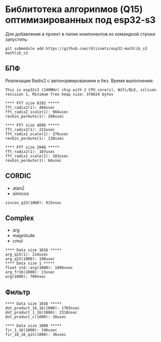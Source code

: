 # Библитотека алгориnмов (Q15) оптимизированных под esp32-s3
Для добавления в проект в папке компонентов из командной строки запустить:    

    git submodule add https://github.com/rbliznets/esp32-mathlib_s3 mathlib_s3
## БПФ
Реализация Radix2 с автонормированием и без. Время выполнения:
```
This is esp32s3 (240MHz) chip with 2 CPU core(s), WiFi/BLE, silicon revision 1, Minimum free heap size: 378624 bytes

**** FFT size 8192 *****
fft_radix2(1): 484usec
fft_radix2_scale(1): 904usec
revbin_permute(1): 260usec

**** FFT size 4096 *****
fft_radix2(1): 222usec
fft_radix2_scale(1): 376usec
revbin_permute(1): 130usec

**** FFT size 2048 *****
fft_radix2(1): 107usec
fft_radix2_scale(1): 183usec
revbin_permute(1): 66usec
```
## CORDIC
- atan2
- sinncos
```
sincos_q15(1000): 915nsec
```
## Complex
- arg
- magnitude
- cmul
```
**** Data size 1016 *****
arg_q15(1): 214usec
arg_q15(1000): 198usec
**** Data size 1 *****
float std::arg(1000): 1096nsec
arg_fr16(1000): 13usec
arg(1000): 709nsec
```
## Фильтр
```
**** Data size 1016 *****
dot_product_16_16(1000): 1765nsec
dot_product_1_16(1000): 2310nsec
dot_product_c(1000): 38usec

**** Data size 1000 *****
fir_1_16(1000): 196usec
fir_16_16_q15(1000): 36usec
```


